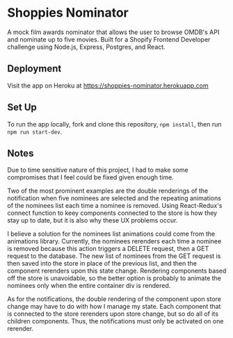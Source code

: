 # Shoppies Nominator

A mock film awards nominator that allows the user to browse OMDB's API and nominate up to five movies. Built for a Shopify Frontend Developer challenge using Node.js, Express, Postgres, and React. 

## Deployment

Visit the app on Heroku at https://shoppies-nominator.herokuapp.com

## Set Up

To run the app locally, fork and clone this repository, `npm install`, then run `npm run start-dev`. 

## Notes

Due to time sensitive nature of this project, I had to make some compromises that I feel could be fixed given enough time. 

Two of the most prominent examples are the double renderings of the notification when five nominees are selected and the repeating animations of the nominees list each time a nominee is removed. Using React-Redux's connect function to keey components connected to the store is how they stay up to date, but it is also why these UX problems occur. 

I believe a solution for the nominees list animations could come from the animations library. Currently, the nominees rerenders each time a nominee is removed because this action triggers a DELETE request, then a GET request to the database. The new list of nominees from the GET request is then saved into the store in place of the previous list, and then the component rerenders upon this state change. Rendering components based off the store is unavoidable, so the better option is probably to animate the nominees only when the entire container div is rendered. 

As for the notifications, the double rendering of the component upon store change may have to do with how I manage my state. Each component that is connected to the store rerenders upon store change, but so do all of its children components. Thus, the notifications must only be activated on one rerender. 